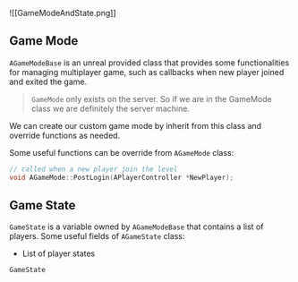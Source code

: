 ![[GameModeAndState.png]]
## Game Mode
`AGameModeBase` is an unreal provided class that provides some functionalities for managing multiplayer game, such as callbacks when new player joined and exited the game.

> `GameMode` only exists on the server. So if we are in the GameMode class we are definitely the server machine.


We can create our custom game mode by inherit from this class and override functions as needed. 

Some useful functions can be override from `AGameMode` class:
```cpp
// called when a new player join the level
void AGameMode::PostLogin(APlayerController *NewPlayer);
```
## Game State
`GameState` is a variable owned by `AGameModeBase` that contains a list of players.
Some useful fields of `AGameState` class:
- List of player states
```cpp
GameState
```